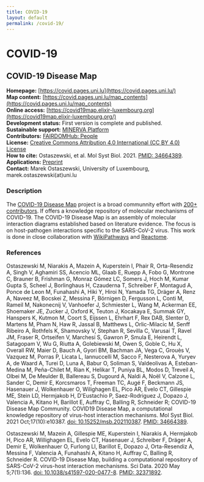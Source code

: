 ```yaml
---
title: COVID-19
layout: default
permalink: /covid-19/
---
```


# COVID-19
## COVID-19 Disease Map

**Homepage:** [https://covid.pages.uni.lu](https://covid.pages.uni.lu/)  
**Map content:** [https://covid.pages.uni.lu/map_contents](https://covid.pages.uni.lu/map_contents)  
**Online access:** [https://covid19map.elixir-luxembourg.org](https://covid19map.elixir-luxembourg.org/)  
**Development status:** First version is complete and published.  
**Sustainable support:** [MINERVA Platform](https://minerva.pages.uni.lu/)  
**Contributors:** [FAIRDOMHub: People](https://fairdomhub.org/projects/190#people)  
**License:** [Creative Commons Attribution 4.0 International (CC BY 4.0) License](https://creativecommons.org/licenses/by/4.0/)  
**How to cite:** Ostaszewski, et al. Mol Syst Biol. 2021. [PMID: 34664389](https://www.ncbi.nlm.nih.gov/pubmed/34664389).  
**Applications:** [Preprint](https://doi.org/10.1101/2022.12.17.520865)  
**Contact:** Marek Ostaszewski, University of Luxembourg, marek.ostaszewski(at)uni.lu  

### Description

The [COVID-19 Disease Map](https://covid.pages.uni.lu/) project is a broad communnity effort with [200+ contributors](https://fairdomhub.org/projects/190#people). If offers a knowledge repository of molecular mechanisms of COVID-19. The COVID-19 Disease Map is an assembly of molecular interaction diagrams established based on literature evidence. The focus is on host-pathogen interactions specific to the SARS-CoV-2 virus. This work is done in close collaboration with [WikiPathways](https://www.wikipathways.org/index.php/Portal:Disease/COVIDPathways) and [Reactome](https://reactome.org/PathwayBrowser/#/R-HSA-9679506).

### References

Ostaszewski M, Niarakis A, Mazein A, Kuperstein I, Phair R, Orta-Resendiz A, Singh V, Aghamiri SS, Acencio ML, Glaab E, Ruepp A, Fobo G, Montrone C, Brauner B, Frishman G, Monraz Gómez LC, Somers J, Hoch M, Kumar Gupta S, Scheel J, Borlinghaus H, Czauderna T, Schreiber F, Montagud A, Ponce de Leon M, Funahashi A, Hiki Y, Hiroi N, Yamada TG, Dräger A, Renz A, Naveez M, Bocskei Z, Messina F, Börnigen D, Fergusson L, Conti M, Rameil M, Nakonecnij V, Vanhoefer J, Schmiester L, Wang M, Ackerman EE, Shoemaker JE, Zucker J, Oxford K, Teuton J, Kocakaya E, Summak GY, Hanspers K, Kutmon M, Coort S, Eijssen L, Ehrhart F, Rex DAB, Slenter D, Martens M, Pham N, Haw R, Jassal B, Matthews L, Orlic-Milacic M, Senff Ribeiro A, Rothfels K, Shamovsky V, Stephan R, Sevilla C, Varusai T, Ravel JM, Fraser R, Ortseifen V, Marchesi S, Gawron P, Smula E, Heirendt L, Satagopam V, Wu G, Riutta A, Golebiewski M, Owen S, Goble C, Hu X, Overall RW, Maier D, Bauch A, Gyori BM, Bachman JA, Vega C, Grouès V, Vazquez M, Porras P, Licata L, Iannuccelli M, Sacco F, Nesterova A, Yuryev A, de Waard A, Turei D, Luna A, Babur O, Soliman S, Valdeolivas A, Esteban-Medina M, Peña-Chilet M, Rian K, Helikar T, Puniya BL, Modos D, Treveil A, Olbei M, De Meulder B, Ballereau S, Dugourd A, Naldi A, Noël V, Calzone L, Sander C, Demir E, Korcsmaros T, Freeman TC, Augé F, Beckmann JS, Hasenauer J, Wolkenhauer O, Wilighagen EL, Pico AR, Evelo CT, Gillespie ME, Stein LD, Hermjakob H, D'Eustachio P, Saez-Rodriguez J, Dopazo J, Valencia A, Kitano H, Barillot E, Auffray C, Balling R, Schneider R; COVID-19 Disease Map Community. COVID19 Disease Map, a computational knowledge repository of virus-host interaction mechanisms. Mol Syst Biol. 2021 Oct;17(10):e10387. [doi: 10.15252/msb.202110387](https://doi.org/10.15252/msb.202110387). [PMID: 34664389](https://www.ncbi.nlm.nih.gov/pubmed/34664389). 

Ostaszewski M, Mazein A, Gillespie ME, Kuperstein I, Niarakis A, Hermjakob H, Pico AR, Willighagen EL, Evelo CT, Hasenauer J, Schreiber F, Dräger A, Demir E, Wolkenhauer O, Furlong LI, Barillot E, Dopazo J, Orta-Resendiz A, Messina F, Valencia A, Funahashi A, Kitano H, Auffray C, Balling R, Schneider R. COVID-19 Disease Map, building a computational repository of SARS-CoV-2 virus-host interaction mechanisms. Sci Data. 2020 May 5;7(1):136. [doi: 10.1038/s41597-020-0477-8](https://doi.org/10.1038/s41597-020-0477-8). [PMID: 32371892](https://www.ncbi.nlm.nih.gov/pubmed/32371892).
